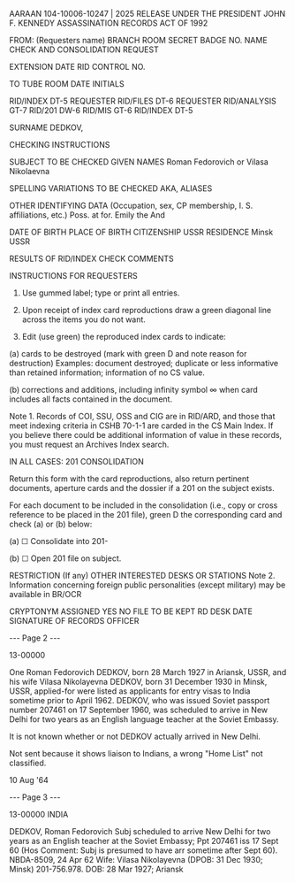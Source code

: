 AARAAN
104-10006-10247 | 2025 RELEASE UNDER THE PRESIDENT JOHN F. KENNEDY ASSASSINATION RECORDS ACT OF 1992

FROM: (Requesters name)
BRANCH
ROOM
SECRET
BADGE NO.
NAME CHECK AND CONSOLIDATION REQUEST

EXTENSION
DATE
RID CONTROL NO.

TO
TUBE
ROOM
DATE
INITIALS

RID/INDEX DT-5 REQUESTER
RID/FILES DT-6 REQUESTER
RID/ANALYSIS GT-7
RID/201 DW-6
RID/MIS GT-6
RID/INDEX DT-5

SURNAME
DEDKOV,

CHECKING INSTRUCTIONS

SUBJECT TO BE CHECKED
GIVEN NAMES
Roman Fedorovich or Vilasa Nikolaevna

SPELLING VARIATIONS TO BE CHECKED
AKA, ALIASES

OTHER IDENTIFYING DATA (Occupation, sex, CP membership, I. S. affiliations, etc.)
Poss. at for. Emily the And

DATE OF BIRTH
PLACE OF BIRTH
CITIZENSHIP
USSR
RESIDENCE
Minsk
USSR

RESULTS OF RID/INDEX CHECK
COMMENTS

INSTRUCTIONS FOR REQUESTERS
1. Use gummed label; type or print all entries.

2. Upon receipt of index card reproductions draw a green diagonal line across the items you do not want.

3. Edit (use green) the reproduced index cards to indicate:

(a) cards to be destroyed (mark with green D and note reason for destruction) Examples: document destroyed; duplicate or less informative than retained information; information of no CS value.

(b) corrections and additions, including infinity symbol ∞ when card includes all facts contained in the document.

Note 1. Records of COI, SSU, OSS and CIG are in RID/ARD, and those that meet indexing criteria in CSHB 70-1-1 are carded in the CS Main Index. If you believe there could be additional information of value in these records, you must request an Archives Index search.

IN ALL CASES: 201 CONSOLIDATION

Return this form with the card reproductions, also return pertinent documents, aperture cards and the dossier if a 201 on the subject exists.

For each document to be included in the consolidation (i.e., copy or cross reference to be placed in the 201 file), green D the corresponding card and check (a) or (b) below:

(a) ☐ Consolidate into 201-

(b) ☐ Open 201 file on subject.

RESTRICTION (If any)
OTHER INTERESTED DESKS OR STATIONS
Note 2. Information concerning foreign public personalities (except military) may be available in BR/OCR

CRYPTONYM ASSIGNED
YES
NO
FILE TO BE KEPT
RD
DESK
DATE
SIGNATURE OF RECORDS OFFICER

--- Page 2 ---

13-00000

One Roman Fedorovich DEDKOV, born 28 March 1927 in Ariansk, USSR, and his wife Vilasa Nikolayevna DEDKOV, born 31 December 1930 in Minsk, USSR, applied-for were listed as applicants for entry visas to India sometime prior to April 1962. DEDKOV, who was issued Soviet passport number 207461 on 17 September 1960, was scheduled to arrive in New Delhi for two years as an English language teacher at the Soviet Embassy.

It is not known whether or not DEDKOV actually arrived in New Delhi.

Not sent because it shows liaison to Indians, a wrong "Home List" not classified.

10 Aug '64

--- Page 3 ---

13-00000
INDIA

DEDKOV, Roman Fedorovich
Subj scheduled to arrive New Delhi for two years as an English teacher at the Soviet Embassy; Ppt 207461 iss 17 Sept 60 (Hos Comment: Subj is presumed to have arr sometime after Sept 60). NBDA-8509, 24 Apr 62
Wife: Vilasa Nikolayevna (DPOB: 31 Dec 1930; Minsk)
201-756.978.
DOB: 28 Mar 1927; Ariansk
